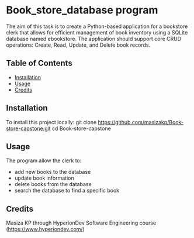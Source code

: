 
# Book_store_database program

The aim of this task is to create a Python-based application for a bookstore clerk that allows for efficient management of book inventory using a SQLite database named ebookstore. The application should support core CRUD operations: Create, Read, Update, and Delete book records.

## Table of Contents
- [Installation](#installation)
- [Usage](#usage)
- [Credits](#credits)

## Installation

To install this project locally:
git clone https://github.com/masizakp/Book-store-capstone.git
cd Book-store-capstone

## Usage
The program allow the clerk to:
- add new books to the database
- update book information
- delete books from the database
- search the database to find a specific book

## Credits
Masiza KP through HyperionDev Software Engineering course (https://www.hyperiondev.com/)

